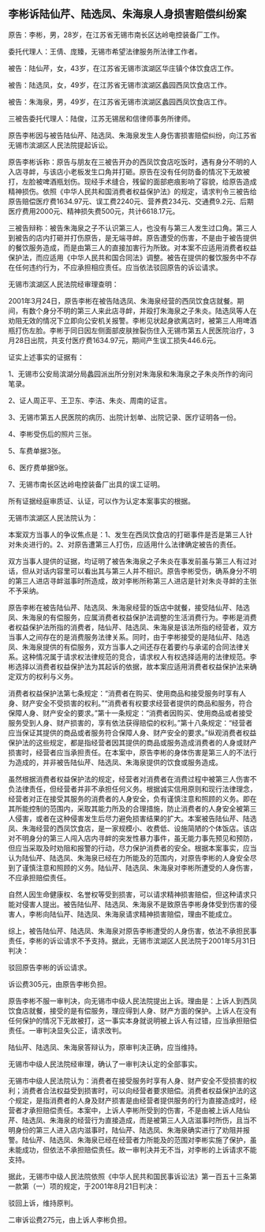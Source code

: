 ## 李彬诉陆仙芹、陆选凤、朱海泉人身损害赔偿纠纷案

原告：李彬，男，28岁，在江苏省无锡市南长区达岭电控装备厂工作。

委托代理人：王倩、庞臻，无锡市希望法律服务所法律工作者。

被告：陆仙芹，女，43岁，在江苏省无锡市滨湖区华庄镇个体饮食店工作。

被告：陆选凤，女，49岁，在江苏省无锡市滨湖区蠡园西凤饮食店工作。

被告：朱海泉，男，49岁，在江苏省无锡市滨湖区蠡园西凤饮食店工作。

三被告委托代理人：陆俊，江苏无锡居和信律师事务所律师。

原告李彬因与被告陆仙芹、陆选凤、朱海泉发生人身伤害损害赔偿纠纷，向江苏省无锡市滨湖区人民法院提起诉讼。

原告李彬诉称：原告与朋友在三被告开办的西凤饮食店吃饭时，遇有身分不明的人入店寻衅，与该店小老板发生口角并打砸。原告在没有任何防备的情况下无故被打，左脸被啤酒瓶划伤。现经手术缝合，残留的面部疤痕影响了容貌，给原告造成精神损伤。依照《中华人民共和国消费者权益保护法》的规定，请求判令三被告给原告赔偿医疗费1634.97元、误工费2240元、营养费234元、交通费9.2元、后期医疗费用2000元、精神损失费500元，共计6618.17元。

三被告辩称：被告朱海泉之子不认识第三人，也没有与第三人发生过口角。第三人到被告的店内打砸并打伤原告，是无端寻衅。原告遭受的伤害，不是由于被告提供的餐饮服务造成，而是由第三人的直接加害行为所致。对本案不应适用消费者权益保护法，而应适用《中华人民共和国合同法》调整。被告在提供的餐饮服务中不存在任何违约行为，不应承担相应责任。应当依法驳回原告的诉讼请求。

无锡市滨湖区人民法院经审理查明：

2001年3月24日，原告李彬在被告陆选凤、朱海泉经营的西凤饮食店就餐。期间，有数个身分不明的第三人来此店寻衅，并殴打朱海泉之子朱炎。陆选凤等人在劝阻无效的情况下立即向公安机关报警。李彬见状起身欲离店时，被第三人用啤酒瓶打伤左脸。李彬于同日因左侧面部皮肤挫裂伤住入无锡市第五人民医院治疗，3月28日出院，共支付医疗费1634.97元，期间产生误工损失446.6元。

证实上述事实的证据有：

1、无锡市公安局滨湖分局蠡园派出所分别对朱海泉和朱海泉之子朱炎所作的询问笔录。

2、证人周正平、王卫东、李洁、朱炎、周南的证言。

3、无锡市第五人民医院的病历、出院计划单、出院记录、医疗证明各一份。

4、李彬受伤后的照片三张。

5、车费单据3张。

6、医疗费单据9张。

7、无锡市南长区达岭电控装备厂出具的误工证明。

所有证据经庭审质证、认证，可以作为认定本案事实的根据。

无锡市滨湖区人民法院认为：

本案双方当事人的争议焦点是：1、发生在西凤饮食店的打砸事件是否是第三人针对朱炎进行的。2、对原告遭第三人打伤，应适用什么法律确定被告的责任。

双方当事人提供的证据，均证明了被告朱海泉之子朱炎在事发前虽与第三人有过对话，但从对话内容里可以看出其与第三人并不相识。原告李彬受伤，确系身分不明的第三人进店寻衅滋事时所造成，故对李彬所称第三人进店是针对朱炎寻衅的主张不予采纳。

原告李彬在被告陆仙芹、陆选凤、朱海泉经营的饭店中就餐，接受陆仙芹、陆选凤、朱海泉的有偿服务，应属消费者权益保护法调整的生活消费行为。李彬是消费者权益保护法所指的消费者，陆仙芹、陆选凤、朱海泉是该法所指的经营者，双方当事人之间存在的是消费服务法律关系。同时，由于李彬接受的是陆仙芹、陆选凤、朱海泉提供的有偿服务，双方当事人之间还存在着要约与承诺的合同法律关系。这种情况属于请求权法律规范的竞合，请求权人有权选择适用的法律规范。李彬选择以消费者权益保护法为其起诉的依据，故本案应适用消费者权益保护法来确定双方的权利与义务。

消费者权益保护法第七条规定：“消费者在购买、使用商品和接受服务时享有人身、财产安全不受损害的权利。”“消费者有权要求经营者提供的商品和服务，符合保障人身、财产安全的要求。”第十一条规定：“消费者因购买、使用商品或者接受服务受到人身、财产损害的，享有依法获得赔偿的权利。”第十八条规定：“经营者应当保证其提供的商品或者服务符合保障人身、财产安全的要求。”纵观消费者权益保护法的这些规定，都是指经营者因其提供的商品或服务造成消费者的人身或财产损害时，经营者应当承担责任。在本案中，原告李彬的身体伤害是第三人的不法行为造成的，并非被告陆仙芹、陆选凤、朱海泉提供的饮食或服务造成。

虽然根据消费者权益保护法的规定，经营者对消费者在消费过程中被第三人伤害不负法律责任，但经营者并非不承担任何义务。根据诚实信用原则和现行法律理念，经营者对正在接受其服务的消费者的人身安全，负有谨慎注意和照顾的义务。即在其所能控制的范围内，采取其能力所及的合理措施，防止消费者的人身安全被第三人侵害，或者在这种侵害发生后尽力避免损害结果的扩大。本案被告陆仙芹、陆选凤、朱海经营的西凤饮食店，是一家规模小、收费低、设施简陋的个体饭店。该店对不明身分的第三人闯入店内寻衅的突发性暴力事件，虽无能力事先预见和预防，但应当采取及时劝阻和报警的行动，尽力保护消费者的安全。根据本案事实，应当认为陆仙芹、陆选凤、朱海泉已经在力所能及的范围内，对原告李彬的人身安全尽到了谨慎注意和照顾的义务。陆仙芹、陆选凤、朱海泉对李彬所遭受的人身伤害，不应承担赔偿责任。

自然人因生命健康权、名誉权等受到损害，可以请求精神损害赔偿，但这种请求只能对侵害人提出。被告陆仙芹、陆选凤、朱海泉不是致原告李彬身体受到伤害的侵害人，李彬向陆仙芹、陆选凤、朱海泉请求精神损害赔偿，理由不能成立。

综上，被告陆仙芹、陆选凤、朱海泉对原告李彬遭受的人身伤害，依法不承担民事责任，李彬的诉讼请求不予支持。据此，无锡市滨湖区人民法院于2001年5月31日判决：

驳回原告李彬的诉讼请求。

诉讼费305元，由原告李彬负担。

原告李彬不服一审判决，向无锡市中级人民法院提出上诉。理由是：上诉人到西凤饮食店就餐，接受的是有偿服务，理应得到人身、财产方面的保护。上诉人在没有任何保护的情况下无故被打，这一事实本身就说明被上诉人有过错，应当承担赔偿责任。一审判决显失公正，请求改判。

陆仙芹、陆选凤、朱海泉答辩认为，原审判决正确，应当维持。

无锡市中级人民法院经审理，确认了一审判决认定的全部事实。

无锡市中级人民法院认为：消费者在接受服务时享有人身、财产安全不受损害的权利；消费者合法权益受到损害时，可以向经营者要求赔偿。消费者权益保护法的这个规定，是指消费者的人身及财产损害是由经营者提供服务的行为直接造成时，经营者才承担赔偿责任。本案中，上诉人李彬所受到的伤害，不是由被上诉人陆仙芹、陆选凤、朱海泉的经营行为直接造成，而是被第三人入店滋事时所伤，且当不明身份的第三人进入店内滋事时，陆仙芹、陆选凤、朱海泉确实进行了劝阻并报警。陆仙芹、陆选凤、朱海泉已经在经营者力所能及的范围对李彬实施了保护，虽未能成功，但依法不承担赔偿责任。故一审判决并无不当，对李彬的上诉请求不能支持。

据此，无锡市中级人民法院依照《中华人民共和国民事诉讼法》第一百五十三条第一款第（一）项的规定，于2001年8月21日判决：

驳回上诉，维持原判。

二审诉讼费275元，由上诉人李彬负担。

